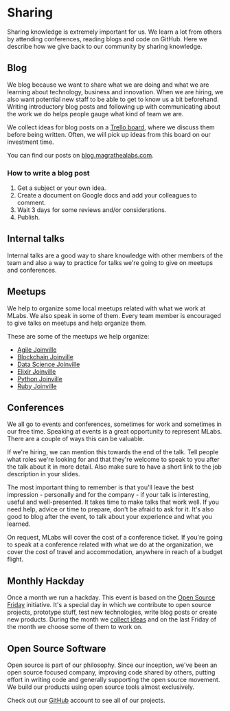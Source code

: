 # Sharing

Sharing knowledge is extremely important for us. We learn a lot from others by attending conferences, reading blogs and code on GitHub. Here we describe how we give back to our community by sharing knowledge.

## Blog

We blog because we want to share what we are doing and what we are learning about technology, business and innovation. When we are hiring, we also want potential new staff to be able to get to know us a bit beforehand. Writing introductory blog posts and following up with communicating about the work we do helps people gauge what kind of team we are.

We collect ideas for blog posts on a [Trello board](https://trello.com/b/zdmuA1MN/mochileiros-blog), where we discuss them before being written. Often, we will pick up ideas from this board on our investment time.

You can find our posts on [blog.magrathealabs.com](https://blog.magrathealabs.com).

### How to write a blog post

1. Get a subject or your own idea.
2. Create a document on Google docs and add your colleagues to comment.
3. Wait 3 days for some reviews and/or considerations.
3. Publish.

## Internal talks

Internal talks are a good way to share knowledge with other members of the team and also a way to practice for talks we're going to give on meetups and conferences.

## Meetups

We help to organize some local meetups related with what we work at MLabs. We also speak in some of them. Every team member is encouraged to give talks on meetups and help organize them.

These are some of the meetups we help organize:

* [Agile Joinville](https://www.meetup.com/pt-BR/Agile-Joinville)
* [Blockchain Joinville](https://www.meetup.com/pt-BR/Joinville-Blockchain-Meetup)
* [Data Science Joinville](https://www.meetup.com/pt-BR/data-science-joinville)
* [Elixir Joinville](https://www.meetup.com/pt-BR/Elixir-Joinville)
* [Python Joinville](https://www.meetup.com/pt-BR/python-joinville)
* [Ruby Joinville](https://www.meetup.com/pt-BR/Ruby-Joinville)

## Conferences

We all go to events and conferences, sometimes for work and sometimes in our free time. Speaking at events is a great opportunity to represent MLabs. There are a couple of ways this can be valuable.

If we're hiring, we can mention this towards the end of the talk. Tell people what roles we're looking for and that they're welcome to speak to you after the talk about it in more detail. Also make sure to have a short link to the job description in your slides.

The most important thing to remember is that you'll leave the best impression - personally and for the company - if your talk is interesting, useful and well-presented. It takes time to make talks that work well. If you need help, advice or time to prepare, don't be afraid to ask for it. It's also good to blog after the event, to talk about your experience and what you learned.

On request, MLabs will cover the cost of a conference ticket. If you're going to speak at a conference related with what we do at the organization, we cover the cost of travel and accommodation, anywhere in reach of a budget flight.

## Monthly Hackday

Once a month we run a hackday. This event is based on the [Open Source Friday](https://opensourcefriday.com/businesses) initiative. It's a special day in which we contribute to open source projects, prototype stuff, test new technologies, write blog posts or create new products. During the month we [collect ideas](https://trello.com/b/6Qg8rle1/guia-dos-mochileiros) and on the last Friday of the month we choose some of them to work on.

## Open Source Software

Open source is part of our philosophy. Since our inception, we've been an open source focused company, improving code shared by others, putting effort in writing code and generally supporting the open source movement. We build our products using open source tools almost exclusively.

Check out our [GitHub](http://github.com/magrathealabs/) account to see all of our projects.
